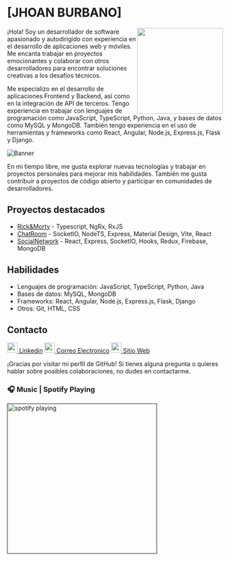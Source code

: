 # [JHOAN BURBANO]

<img width="200" height="200" align="right" src="https://burbanostudio-assets.s3.us-east-2.amazonaws.com/assets/imgs/profile-white.jpg">

¡Hola! Soy un desarrollador de software apasionado y autodirigido con experiencia en el desarrollo de aplicaciones web y móviles. Me encanta trabajar en proyectos emocionantes y colaborar con otros desarrolladores para encontrar soluciones creativas a los desafíos técnicos.

Me especializo en el desarrollo de aplicaciones Frontend y Backend, así como en la integración de API de terceros. Tengo experiencia en trabajar con lenguajes de programación como JavaScript, TypeScript, Python, Java, y bases de datos como MySQL y MongoDB. También tengo experiencia en el uso de herramientas y frameworks como React, Angular, Node.js, Express.js, Flask y Django.

![Banner](https://burbanostudio-assets.s3.us-east-2.amazonaws.com/assets/imgs/js_banner_linkedin.jpg)

En mi tiempo libre, me gusta explorar nuevas tecnologías y trabajar en proyectos personales para mejorar mis habilidades. También me gusta contribuir a proyectos de código abierto y participar en comunidades de desarrolladores.

## Proyectos destacados

* [Rick&Morty](https://rick-and-morty-aplazo.vercel.app/characters) - Typescript, NgRx, RxJS
* [ChatRoom](https://qickly-chat.vercel.app/) - SocketIO, NodeTS, Express, Material Design,  Vite, React
* [SocialNetwork](https://henry-network.vercel.app/) - React, Express, SocketIO, Hooks, Redux, Firebase, MongoDB

## Habilidades

* Lenguajes de programación: JavaScript, TypeScript, Python, Java
* Bases de datos: MySQL, MongoDB
* Frameworks: React, Angular, Node.js, Express.js, Flask, Django
* Otros: Git, HTML, CSS

## Contacto

[<img src="https://burbanostudio-assets.s3.us-east-2.amazonaws.com/assets/imgs/transparent/linkedin.png" width="24" height="24"> Linkedin](https://www.linkedin.com/in/jsburbano/)
[<img src="https://burbanostudio-assets.s3.us-east-2.amazonaws.com/assets/imgs/transparent/gmail.png" width="24" height="24"> Correo Electronico](mailto:joans.burbano@gmail.com)
[<img src="https://burbanostudio-assets.s3.us-east-2.amazonaws.com/assets/imgs/transparent/portfolio.png" width="24" height="24"> Sitio Web](https://jhoanburbano.github.io/jsburbano/landing)

¡Gracias por visitar mi perfil de GitHub! Si tienes alguna pregunta o quieres hablar sobre posibles colaboraciones, no dudes en contactarme.


### 🎧 Music | Spotify Playing
[<img src="https://spotify-now-playing-kappa.vercel.app/api/spotify-playing" alt="spotify playing" width="350" />]()
